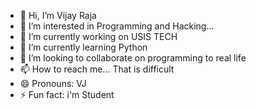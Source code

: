 - 👋 Hi, I’m Vijay Raja
- 👀 I’m interested in Programming and Hacking...
- 🔭 I’m currently working on USIS TECH
- 🌱 I’m currently learning Python
- 💞️ I’m looking to collaborate on programming to real life
- 📫 How to reach me... That is difficult
- 😄 Pronouns: VJ
- ⚡ Fun fact: i'm Student

